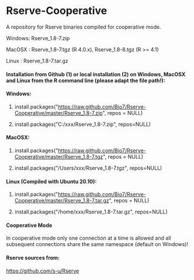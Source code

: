 # Rserve-Cooperative

A repository for Rserve binaries compiled for cooperative mode.

Windows: Rserve_1.8-7.zip

MacOSX : Rserve_1.8-7.tgz (R 4.0.x), Rserve_1.8-8.tgz (R >= 4.1)

Linux  : Rserve_1.8-7.tar.gz

#### Installation from Github (1) or local installation (2) on Windows, MacOSX and Linux from the R command line (please adapt the file path!):

#### Windows:

1. install.packages("https://raw.github.com/Bio7/Rserve-Cooperative/master/Rserve_1.8-7.zip", repos = NULL)

2. install.packages("C:/xxx/Rserve_1.8-7.zip", repos=NULL)

#### MacOSX:

1. install.packages("https://raw.github.com/Bio7/Rserve-Cooperative/master/Rserve_1.8-7.tgz", repos = NULL)

2. install.packages("/Users/xxx/Rserve_1.8-7.tgz", repos=NULL)

#### Linux (Compiled with Ubuntu 20.10):

1. install.packages("https://raw.github.com/Bio7/Rserve-Cooperative/master/Rserve_1.8-7.tar.gz", repos = NULL)

2. install.packages("/home/xxx/Rserve_1.8-7.tar.gz", repos=NULL)

#### Cooperative Mode

In cooperative mode only one connection at a time is allowed and all subsequent connections share the same namespace (default on Windows)!

#### Rserve sources from:

https://github.com/s-u/Rserve
